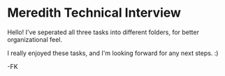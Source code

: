 # Meredith Technical Interview

Hello! I've seperated all three tasks into different folders, for better organizational feel.

I really enjoyed these tasks, and I'm looking forward for any next steps. :) 

-FK
